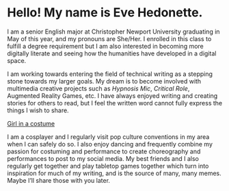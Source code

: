 # Hello! My name is Eve Hedonette. 

I am a senior English major at Christopher Newport University graduating in May of this year, and my pronouns are She/Her. I enrolled in this class to fulfill a degree requirement but I am also interested in becoming more digitally literate and seeing how the humanities have developed in a digital space.

I am working towards entering the field of technical writing as a stepping stone towards my larger goals. My dream is to become involved with multimedia creative projects such as *Hypnosis Mic*, *Critical Role*, Augmented Reality Games, etc. I have always enjoyed writing and creating stories for others to read, but I feel the written word cannot fully express the things I wish to share.

[Girl in a costume](https://Eve-Hedonette.github.io/E-Hedonette/_posts/images/IMG_5021.jpg)

I am a cosplayer and I regularly visit pop culture conventions in my area when I can safely do so. I also enjoy dancing and frequently combine my passion for costuming and performance to create choreography and performances to post to my social media. My best friends and I also regularly get together and play tabletop games together which turn into inspiration for much of my writing, and is the source of many, many memes. Maybe I’ll share those with you later.
